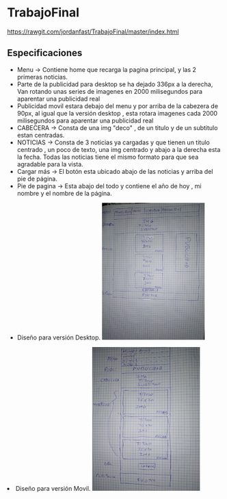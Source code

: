 # TrabajoFinal

https://rawgit.com/jordanfast/TrabajoFinal/master/index.html
<h2>Especificaciones</h2>
<ul>
  <li>Menu -> Contiene home que recarga la pagina principal, y las 2 primeras noticias.</li>
  <li>Parte de la publicidad para desktop se ha dejado 336px a la derecha, Van rotando unas series de imagenes en 2000 milisegundos para aparentar una publicidad real</li> 
  <li>Publicidad movil estara debajo del menu y por arriba de la cabezera de 90px, al igual que la versión desktop , esta rotara imagenes  cada 2000 milisegundos para aparentar una publicidad real</li> 
  <li>CABECERA -> Consta de una img "deco" , de un titulo y de un subtitulo estan centradas.</li> 
  <li>NOTICIAS -> Consta de 3 noticias ya cargadas y que tienen un titulo centrado , un poco de texto, una img centrado y abajo a la derecha esta la fecha. Todas las noticias tiene el mismo formato para que sea agradable para la vista.</li> 
  <li>Cargar más -> El botón esta ubicado abajo de las noticias y arriba del pie de página.  </li> 
  <li>Pie de pagina -> Esta abajo del todo y contiene el año de hoy , mi nombre y el nombre de la página.</li> 
</ul>
<ul>
<li>Diseño para versión Desktop.
<a target="_blank" href="https://raw.githubusercontent.com/jordanfast/TrabajoFinal/master/img/desktop.jpg"><img src="https://raw.githubusercontent.com/jordanfast/TrabajoFinal/master/img/desktop.jpg" alt="Planificació" style="max-width:50%;"></a></li>
</ul>
<li>Diseño para versión Movil.
<a target="_blank" href="https://raw.githubusercontent.com/jordanfast/TrabajoFinal/master/img/movil.jpg"><img src="https://raw.githubusercontent.com/jordanfast/TrabajoFinal/master/img/movil.jpg" alt="Planificació" style="max-width:50%;"></a></li>
</ul>
